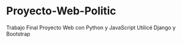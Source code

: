 # Proyecto-Web-Politic
Trabajo Final Proyecto Web con Python y JavaScript
Utilicé Django y Bootstrap
